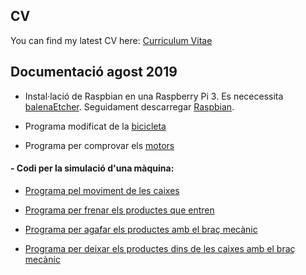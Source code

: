 ## CV
You can find my latest CV here: [Curriculum Vitae](CV_Coll_Josifov_ENGLISH_12-2020.pdf)


## Documentació agost 2019

- Instal·lació de Raspbian en una Raspberry Pi 3. Es nececessita  [balenaEtcher](https://www.balena.io/etcher/). Seguidament descarregar [Raspbian](https://www.raspberrypi.org/downloads/raspbian/).

- Programa modificat de la [bicicleta](https://raw.githubusercontent.com/RichardCollJosifov/richardcolljosifov.github.io/master/Modificacio_bicicleta.txt)

- Programa per comprovar els [motors](Motors.rar)

#### - Codi per la simulació d'una màquina:  
- [Programa pel moviment de les caixes](https://raw.githubusercontent.com/RichardCollJosifov/richardcolljosifov.github.io/master/Formacio_simulacio/Boxes.txt) 
  
- [Programa per frenar els productes que entren](https://raw.githubusercontent.com/RichardCollJosifov/richardcolljosifov.github.io/master/Formacio_simulacio/Freno.txt) 
  
- [Programa per agafar els productes amb el braç mecànic](https://raw.githubusercontent.com/RichardCollJosifov/richardcolljosifov.github.io/master/Formacio_simulacio/Pick.txt) 
  
- [Programa per deixar els productes dins de les caixes amb el braç mecànic](https://raw.githubusercontent.com/RichardCollJosifov/richardcolljosifov.github.io/master/Formacio_simulacio/Place.txt)

